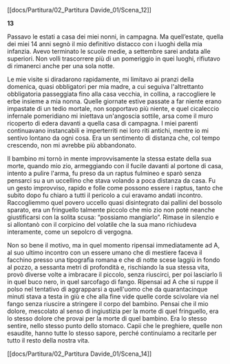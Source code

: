 [[docs/Partitura/02_Partitura Davide_01/Scena_12]]

**13**

Passavo le estati a casa dei miei nonni, in campagna. Ma quell’estate, quella dei miei 14 anni segnò il mio definitivo distacco con i luoghi della mia infanzia. Avevo terminato le scuole medie, a settembre sarei andata alle superiori. Non volli trascorrere più di un pomeriggio in quei luoghi, rifiutavo di rimanerci anche per una sola notte.

Le mie visite si diradarono rapidamente, mi limitavo ai pranzi della domenica, quasi obbligatori per mia madre, a cui seguiva l'altrettanto obbligatoria passeggiata fino alla casa vecchia, in collina, a raccogliere le erbe insieme a mia nonna. Quelle giornate estive passate a far niente erano impastate di un tedio mortale, non sopportavo più niente, e quel cicaleccio infernale pomeridiano mi iniettava un'angoscia sottile, arsa come il muro ricoperto di edera davanti a quella casa di campagna. I miei parenti continuavano instancabili e imperterriti nei loro riti antichi, mentre io mi sentivo lontano da ogni cosa. Era un sentimento di distanza che, col tempo crescendo, non mi avrebbe più abbandonato.

Il bambino mi tornò in mente improvvisamente la stessa estate della sua morte, quando mio zio, armeggiando con il fucile davanti al portone di casa, intento a pulire l'arma, fu preso da un raptus fulmineo e sparò senza pensarci su a un uccellino che stava volando a poca distanza da casa. Fu un gesto improvviso, rapido e folle come possono essere i raptus, tanto che subito dopo fu chiaro a tutti il pericolo a cui eravamo andati incontro. Raccogliemmo quel povero uccello quasi disintegrato dai pallini del bossolo sparato, era un fringuello talmente piccolo che mio zio non poté neanche giustificarsi con la solita scusa: “possiamo mangiarlo”. Rimase in silenzio e si allontanò con il corpicino del volatile che la sua mano richiudeva interamente, come un sepolcro di vergogna.

Non so bene il motivo, ma in quel momento ripensai immediatamente ad A, al suo ultimo incontro con un essere umano che di mestiere faceva il facchino presso una tipografia romana e che di notte scese laggiù in fondo al pozzo, a sessanta metri di profondità e, rischiando la sua stessa vita, provò diverse volte a imbracare il piccolo, senza riuscirci, per poi lasciarlo lì in quel buco nero, in quel sarcofago di fango. Ripensai ad A che si ruppe il polso nel tentativo di aggrapparsi a quell'uomo che da quarantacinque minuti stava a testa in giù e che alla fine vide quelle corde scivolare via nel fango senza riuscire a stringere il corpo del bambino. Pensai che il mio dolore, mescolato al senso di ingiustizia per la morte di quel fringuello, era lo stesso dolore che provai per la morte di quel bambino. Era lo stesso sentire, nello stesso punto dello stomaco. Capii che le preghiere, quelle non esaudite, hanno tutte lo stesso sapore, perché continuiamo a recitarle per tutto il resto della nostra vita.

[[docs/Partitura/02_Partitura Davide_01/Scena_14]]